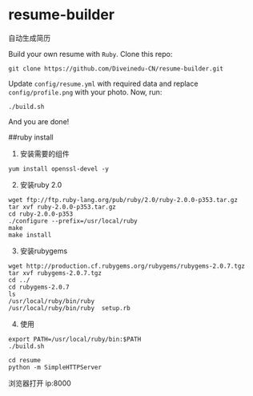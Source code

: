 # resume-builder
自动生成简历


Build your own resume with `Ruby`. Clone this repo:

    git clone https://github.com/Diveinedu-CN/resume-builder.git

Update `config/resume.yml` with required data and replace `config/profile.png` with your photo. Now, run:

	./build.sh 

And you are done! 

##ruby install
1. 安装需要的组件
```
yum install openssl-devel -y
```

2. 安装ruby 2.0
```
wget ftp://ftp.ruby-lang.org/pub/ruby/2.0/ruby-2.0.0-p353.tar.gz
tar xvf ruby-2.0.0-p353.tar.gz 
cd ruby-2.0.0-p353
./configure --prefix=/usr/local/ruby
make
make install
```
3. 安装rubygems
```
wget http://production.cf.rubygems.org/rubygems/rubygems-2.0.7.tgz
tar xvf rubygems-2.0.7.tgz
cd ../
cd rubygems-2.0.7
ls
/usr/local/ruby/bin/ruby 
/usr/local/ruby/bin/ruby  setup.rb
```

4. 使用
```
export PATH=/usr/local/ruby/bin:$PATH
./build.sh

cd resume
python -m SimpleHTTPServer
```

浏览器打开 ip:8000
